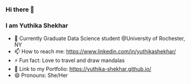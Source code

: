 ### Hi there 👋

### I am Yuthika Shekhar 

- 🔭 Currently Graduate Data Science student @University of Rochester, NY
- 📫 How to reach me: https://www.linkedin.com/in/yuthikashekhar/
- ⚡ Fun fact: Love to travel and draw mandalas
- 💬 Link to my Portfolio: https://yuthika-shekhar.github.io/ 
- 😄 Pronouns: She/Her


<!--# To show github stats
[![Yuthika Shekhar's github stats](https://github-readme-stats.vercel.app/api?username=yuthika-shekhar&count_private=true&show_icons=true&theme=radical&hide_rank=false)](https://github.com/anuraghazra/github-readme-stats) -->

<!--
**yuthika-shekhar/yuthika-shekhar** is a ✨ _special_ ✨ repository because its `README.md` (this file) appears on your GitHub profile.

Here are some ideas to get you started:

- 🔭 I’m currently working on ...
- 🌱 I’m currently learning ...
- 👯 I’m looking to collaborate on ...
- 🤔 I’m looking for help with ...
- 💬 Ask me about ...
- 📫 How to reach me: ...
- 😄 Pronouns: ...
- ⚡ Fun fact: ...
-->

<!--
# To show github stats
[![Yuthika Shekhar's github stats](https://github-readme-stats.vercel.app/api?username=yuthika-shekhar&count_private=true&show_icons=true&theme=radical&hide_rank=false)](https://github.com/anuraghazra/github-readme-stats)

# To show the top langauges used
[![Top Langs](https://github-readme-stats.vercel.app/api/top-langs/?username=yuthika-shekhar)](https://github.com/anuraghazra/github-readme-stats)

# Emohi Cheatsheet (https://github.com/ikatyang/emoji-cheat-sheet/blob/master/README.md)

# Markdown language guide(https://docs.github.com/en/get-started/writing-on-github/getting-started-with-writing-and-formatting-on-github/basic-writing-and-formatting-syntax)
-->


